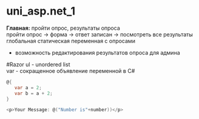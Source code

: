 # uni_asp.net_1

<b>Главная:</b> пройти опрос, результаты опроса  
пройти опрос -> форма -> ответ записан -> посмотреть все результаты  
глобальная статическая переменная с опросами  
+ возможность редактирования результатов опроса для админа


#Razor
 ul - unordered list  
 var - сокращенное объявление переменной в C#  
 
 ```c#
@{ 
    var a = 2;  
    var b = a + 2;
}
 ```
 ```c#
 <p>Your Message: @("Number is"+number))</p>
 ```
